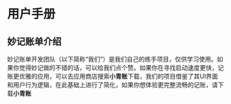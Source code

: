 # 用户手册
## 妙记账单介绍
妙记账单开发团队（以下简称“我们”）是我们自己的练手项目，仅供学习使用。如果你觉得妙记做的不错的话，可以给我们点个赞。如果你在寻找启动速度更快，记账更优雅的应用，可以去应用商店搜索**小青账**下载，我们的项目借鉴了其UI界面和用户行为逻辑，在此基础上进行了简化，如果你想体验更完整流畅的记账，请下载**小青账**